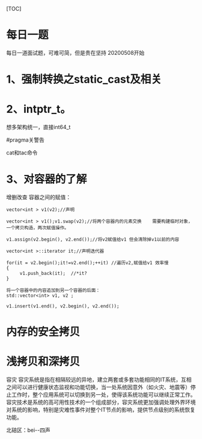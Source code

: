 [TOC]
# 每日一题

每日一道面试题，可难可简，但是贵在坚持
20200508开始

# 1、强制转换之static_cast及相关



# 2、intptr_t。
想多架构统一，直接int64_t

#pragma关警告


cat和tac命令


# 3、对容器的了解
增删改查
容器之间的赋值：
```
vector<int > v1(v2);//声明
 
vector<int > v1();v1.swap(v2);//将两个容器内的元素交换    需要构建临时对象，一个拷贝构造，两次赋值操作。
 
v1.assign(v2.begin(), v2.end());//将v2赋值给v1 但会清除掉v1以前的内容
 
vector<int >::iterator it;//声明迭代器
 
for(it = v2.begin();it!=v2.end();++it) //遍历v2,赋值给v1 效率慢
{
     v1.push_back(it);  //*it?
}
 
将一个容器中的内容追加到另一个容器的后面：
std::vector<int> v1, v2 ;
 
v1.insert(v1.end(), v2.begin(), v2.end());
```


# 内存的安全拷贝

# 浅拷贝和深拷贝


容灾 
容灾系统是指在相隔较远的异地，建立两套或多套功能相同的IT系统，互相之间可以进行健康状态监视和功能切换，当一处系统因意外（如火灾、地震等）停止工作时，整个应用系统可以切换到另一处，使得该系统功能可以继续正常工作。容灾技术是系统的高可用性技术的一个组成部分，容灾系统更加强调处理外界环境对系统的影响，特别是灾难性事件对整个IT节点的影响，提供节点级别的系统恢复功能。


北碚区：bei--四声




